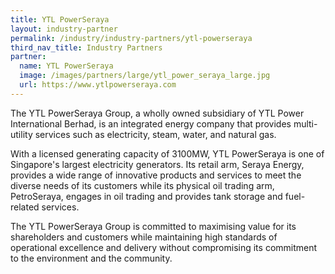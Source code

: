 ```yaml
---
title: YTL PowerSeraya
layout: industry-partner
permalink: /industry/industry-partners/ytl-powerseraya
third_nav_title: Industry Partners
partner:
  name: YTL PowerSeraya
  image: /images/partners/large/ytl_power_seraya_large.jpg
  url: https://www.ytlpowerseraya.com
---
```

The YTL PowerSeraya Group, a wholly owned subsidiary of YTL Power International Berhad, is an integrated energy company that provides multi-utility services such as electricity, steam, water, and natural gas.

With a licensed generating capacity of 3100MW, YTL PowerSeraya is one of Singapore's largest electricity generators. Its retail arm, Seraya Energy, provides a wide range of innovative products and services to meet the diverse needs of its customers while its physical oil trading arm, PetroSeraya, engages in oil trading and provides tank storage and fuel-related services.

The YTL PowerSeraya Group is committed to maximising value for its shareholders and customers while maintaining high standards of operational excellence and delivery without compromising its commitment to the environment and the community.
